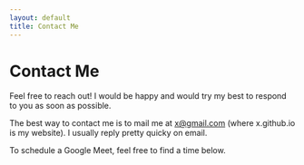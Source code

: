 ```yaml
---
layout: default
title: Contact Me
---
```

# Contact Me

Feel free to reach out! I would be happy and would try my best to respond to you as soon as possible.
	
The best way to contact me is to mail me at x@gmail.com (where x.github.io is my website). I usually reply pretty quicky on email. 

To schedule a Google Meet, feel free to find a time below.

<!-- Google Calendar Appointment Scheduling begin -->
<link href="https://calendar.google.com/calendar/scheduling-button-script.css" rel="stylesheet">
<script src="https://calendar.google.com/calendar/scheduling-button-script.js" async></script>
<script>
(function() {
  var target = document.currentScript;
  window.addEventListener('load', function() {
    calendar.schedulingButton.load({
      url: 'https://calendar.google.com/calendar/appointments/AcZssZ18P5QHB_AzGprkFI2DX_pGSAJsycJkdlnV8v8=?gv=true',
      color: '#070707',
      label: 'Book an appointment',
      target,
    });
  });
})();
</script>
<!-- end Google Calendar Appointment Scheduling -->